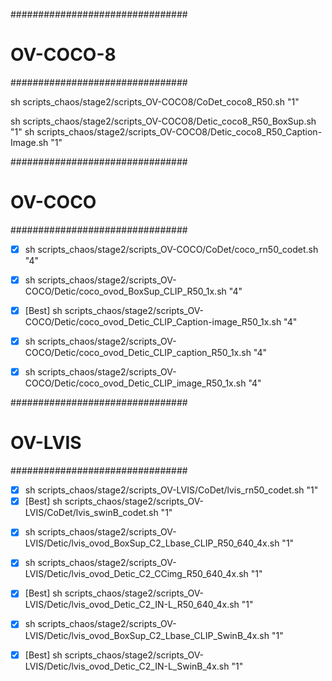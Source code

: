 ################################
# OV-COCO-8
################################

[//]: #(CoDet)
sh scripts_chaos/stage2/scripts_OV-COCO8/CoDet_coco8_R50.sh "1"

[//]: #(Detic)
sh scripts_chaos/stage2/scripts_OV-COCO8/Detic_coco8_R50_BoxSup.sh "1"
sh scripts_chaos/stage2/scripts_OV-COCO8/Detic_coco8_R50_Caption-Image.sh "1"

################################
# OV-COCO
################################

[//]: #(CoDet)
- [x] sh scripts_chaos/stage2/scripts_OV-COCO/CoDet/coco_rn50_codet.sh "4" 

[//]: #(Detic)
- [x] sh scripts_chaos/stage2/scripts_OV-COCO/Detic/coco_ovod_BoxSup_CLIP_R50_1x.sh "4"
- [x] [Best] sh scripts_chaos/stage2/scripts_OV-COCO/Detic/coco_ovod_Detic_CLIP_Caption-image_R50_1x.sh "4"
- [x] sh scripts_chaos/stage2/scripts_OV-COCO/Detic/coco_ovod_Detic_CLIP_caption_R50_1x.sh "4"
- [x] sh scripts_chaos/stage2/scripts_OV-COCO/Detic/coco_ovod_Detic_CLIP_image_R50_1x.sh "4"



################################
# OV-LVIS
################################

[//]: #(CoDet)
- [x] sh scripts_chaos/stage2/scripts_OV-LVIS/CoDet/lvis_rn50_codet.sh "1"
- [x] [Best]  sh scripts_chaos/stage2/scripts_OV-LVIS/CoDet/lvis_swinB_codet.sh "1"

[//]: #(Detic)
- [x] sh scripts_chaos/stage2/scripts_OV-LVIS/Detic/lvis_ovod_BoxSup_C2_Lbase_CLIP_R50_640_4x.sh "1"
- [x] sh scripts_chaos/stage2/scripts_OV-LVIS/Detic/lvis_ovod_Detic_C2_CCimg_R50_640_4x.sh "1"
- [x] [Best] sh scripts_chaos/stage2/scripts_OV-LVIS/Detic/lvis_ovod_Detic_C2_IN-L_R50_640_4x.sh "1"

- [x] sh scripts_chaos/stage2/scripts_OV-LVIS/Detic/lvis_ovod_BoxSup_C2_Lbase_CLIP_SwinB_4x.sh "1"
- [x] [Best] sh scripts_chaos/stage2/scripts_OV-LVIS/Detic/lvis_ovod_Detic_C2_IN-L_SwinB_4x.sh "1"